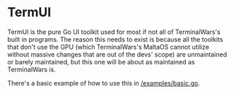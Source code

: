 # TermUI

TermUI is the pure Go UI toolkit used for most if not all of TerminalWars's built in programs. The reason this needs to exist is because all the toolkits that don't use the GPU (which TerminalWars's MaltaOS cannot utilize without massive changes that are out of the devs' scope) are unmaintained or barely maintained, but this one will be about as maintained as TerminalWars is.

There's a basic example of how to use this in [/examples/basic.go](https://github.com/Terminal-Wars/TermUI/blob/master/examples/basic.go).
